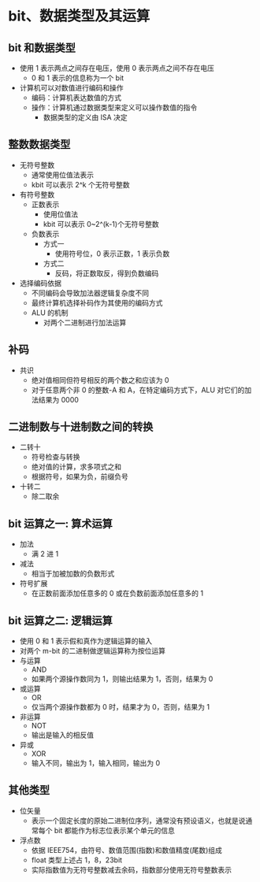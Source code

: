 # bit、数据类型及其运算

## bit 和数据类型

- 使用 1 表示两点之间存在电压，使用 0 表示两点之间不存在电压
  - 0 和 1 表示的信息称为一个 bit
- 计算机可以对数值进行编码和操作
  - 编码：计算机表达数值的方式
  - 操作：计算机通过数据类型来定义可以操作数值的指令
    - 数据类型的定义由 ISA 决定

## 整数数据类型

- 无符号整数
  - 通常使用位值法表示
  - kbit 可以表示 2^k 个无符号整数
- 有符号整数
  - 正数表示
    - 使用位值法
    - kbit 可以表示 0~2^(k-1)个无符号整数
  - 负数表示
    - 方式一
      - 使用符号位，0 表示正数，1 表示负数
    - 方式二
      - 反码，将正数取反，得到负数编码
- 选择编码依据
  - 不同编码会导致加法器逻辑复杂度不同
  - 最终计算机选择补码作为其使用的编码方式
  - ALU 的机制
    - 对两个二进制进行加法运算

## 补码

- 共识
  - 绝对值相同但符号相反的两个数之和应该为 0
  - 对于任意两个非 0 的整数-A 和 A，在特定编码方式下，ALU 对它们的加法结果为 0000

## 二进制数与十进制数之间的转换

- 二转十
  - 符号检查与转换
  - 绝对值的计算，求多项式之和
  - 根据符号，如果为负，前缀负号
- 十转二
  - 除二取余

## bit 运算之一: 算术运算

- 加法
  - 满 2 进 1
- 减法
  - 相当于加被加数的负数形式
- 符号扩展
  - 在正数前面添加任意多的 0 或在负数前面添加任意多的 1

## bit 运算之二: 逻辑运算

- 使用 0 和 1 表示假和真作为逻辑运算的输入
- 对两个 m-bit 的二进制做逻辑运算称为按位运算
- 与运算
  - AND
  - 如果两个源操作数同为 1，则输出结果为 1，否则，结果为 0
- 或运算
  - OR
  - 仅当两个源操作数都为 0 时，结果才为 0，否则，结果为 1
- 非运算
  - NOT
  - 输出是输入的相反值
- 异或
  - XOR
  - 输入不同，输出为 1，输入相同，输出为 0

## 其他类型

- 位矢量
  - 表示一个固定长度的原始二进制位序列，通常没有预设语义，也就是说通常每个 bit 都能作为标志位表示某个单元的信息
- 浮点数
  - 依据 IEEE754，由符号、数值范围(指数)和数值精度(尾数)组成
  - float 类型上述占 1，8，23bit
  - 实际指数值为无符号整数减去余码，指数部分使用无符号整数表示

